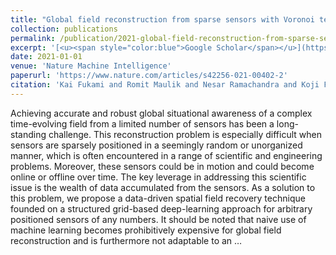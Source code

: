 ```yaml
---
title: "Global field reconstruction from sparse sensors with Voronoi tessellation-assisted deep learning"
collection: publications
permalink: /publication/2021-global-field-reconstruction-from-sparse-sensors-wi
excerpt: '[<u><span style="color:blue">Google Scholar</span></u>](https://scholar.google.com/scholar?q=Global+field+reconstruction+from+sparse+sensors+with+Voronoi+tessellation-assisted+deep+learning)'
date: 2021-01-01
venue: 'Nature Machine Intelligence'
paperurl: 'https://www.nature.com/articles/s42256-021-00402-2'
citation: 'Kai Fukami and Romit Maulik and Nesar Ramachandra and Koji Fukagata and Kunihiko Taira (2021). "Global field reconstruction from sparse sensors with Voronoi tessellation-assisted deep learning". Nature Machine Intelligence.'
---
```


Achieving accurate and robust global situational awareness of a complex time-evolving field from a limited number of sensors has been a long-standing challenge. This reconstruction problem is especially difficult when sensors are sparsely positioned in a seemingly random or unorganized manner, which is often encountered in a range of scientific and engineering problems. Moreover, these sensors could be in motion and could become online or offline over time. The key leverage in addressing this scientific issue is the wealth of data accumulated from the sensors. As a solution to this problem, we propose a data-driven spatial field recovery technique founded on a structured grid-based deep-learning approach for arbitrary positioned sensors of any numbers. It should be noted that naive use of machine learning becomes prohibitively expensive for global field reconstruction and is furthermore not adaptable to an …
